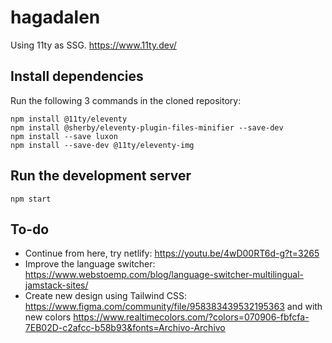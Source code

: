 # hagadalen
Using 11ty as SSG.
https://www.11ty.dev/

## Install dependencies

Run the following 3 commands in the cloned repository:
```
npm install @11ty/eleventy
npm install @sherby/eleventy-plugin-files-minifier --save-dev
npm install --save luxon
npm install --save-dev @11ty/eleventy-img
```

## Run the development server

```
npm start
```

## To-do

- Continue from here, try netlify: https://youtu.be/4wD00RT6d-g?t=3265
- Improve the language switcher: https://www.webstoemp.com/blog/language-switcher-multilingual-jamstack-sites/
- Create new design using Tailwind CSS: https://www.figma.com/community/file/958383439532195363 and with new colors https://www.realtimecolors.com/?colors=070906-fbfcfa-7EB02D-c2afcc-b58b93&fonts=Archivo-Archivo

